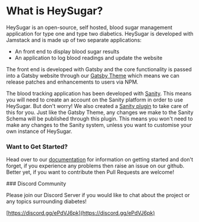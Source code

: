 # What is HeySugar?

HeySugar is an open-source, self hosted, blood sugar management application for type one and type two diabetics. HeySugar is developed with Jamstack and is made up of two separate applications:

- An front end to display blood sugar results
- An application to log blood readings and update the website

The front end is developed with Gatsby and the core functionality is
passed into a Gatsby website through our [Gatsby Theme](https://www.npmjs.com/package/@hey-sugar/gatsby-theme-heysugar) which means we can release patches and enhancements to users via NPM.

The blood tracking application has been developed with [Sanity](https://sanity.io). This means you will need to create an account on the Sanity platform in order to use HeySugar. But don't worry! We also created a [Sanity plugin](https://www.npmjs.com/package/@hey-sugar/sanity-plugin-hey-sugar-schema) to take care of this for you. Just like the Gatsby Theme, any changes we make to the Sanity Schema will be published through this plugin. This means you won't need to make any changes to the Sanity system, unless you want to customise your own instance of HeySugar.

### Want to Get Started?

Head over to our [documentation](http://heysugar.health/documentation/getting-started) for information on getting started and don't forget, if you experience any problems then raise an issue on our github. Better yet, if you want to contribute then Pull Requests are welcome!

### Discord Community

Please join our Discord Server if you would like to chat about the project or any topics surrounding diabetes!

[https://discord.gg/ePdVJ6pk](https://discord.gg/ePdVJ6pk)
